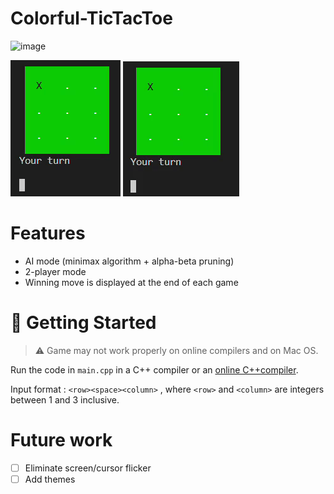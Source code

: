 # Colorful-TicTacToe
![image](https://user-images.githubusercontent.com/65414576/155281497-ec19e859-4624-4e66-a1f9-0d7c0dc8f479.png)

![](1playerMode.gif)
![](2playerMode.gif)

# Features #
- AI mode (minimax algorithm + alpha-beta pruning)
- 2-player mode
- Winning move is displayed at the end of each game

# 🚀 Getting Started #
> ⚠️ Game may not work properly on online compilers and on Mac OS.
> 
Run the code in `main.cpp` in a C++ compiler or an [online C++compiler](https://www.onlinegdb.com/online_c++_compiler). 

Input format : `<row><space><column>` , where `<row>` and `<column>` are integers between  1 and 3 inclusive.

# Future work #
- [ ] Eliminate screen/cursor flicker
- [ ] Add themes
